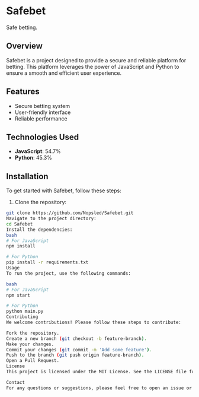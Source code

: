 # Safebet

Safe betting.

## Overview

Safebet is a project designed to provide a secure and reliable platform for betting. This platform leverages the power of JavaScript and Python to ensure a smooth and efficient user experience.

## Features

- Secure betting system
- User-friendly interface
- Reliable performance

## Technologies Used

- **JavaScript**: 54.7%
- **Python**: 45.3%

## Installation

To get started with Safebet, follow these steps:

1. Clone the repository:
```bash
git clone https://github.com/Nopsled/Safebet.git
Navigate to the project directory:
cd Safebet
Install the dependencies:
bash
# For JavaScript
npm install

# For Python
pip install -r requirements.txt
Usage
To run the project, use the following commands:

bash
# For JavaScript
npm start

# For Python
python main.py
Contributing
We welcome contributions! Please follow these steps to contribute:

Fork the repository.
Create a new branch (git checkout -b feature-branch).
Make your changes.
Commit your changes (git commit -m 'Add some feature').
Push to the branch (git push origin feature-branch).
Open a Pull Request.
License
This project is licensed under the MIT License. See the LICENSE file for details.

Contact
For any questions or suggestions, please feel free to open an issue or contact the repository owner.
